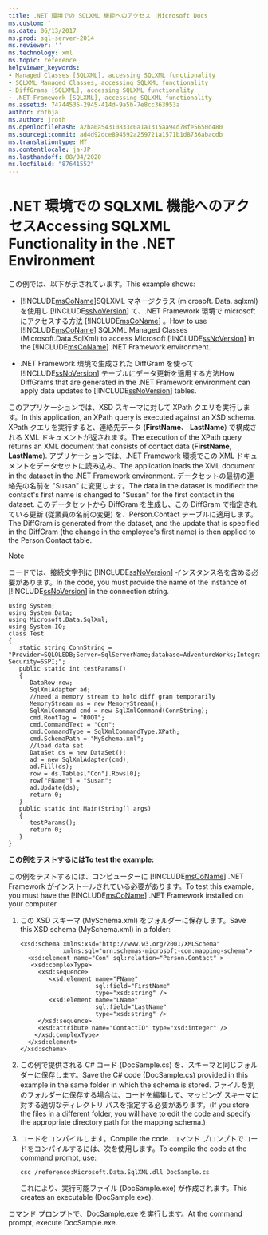 ```yaml
---
title: .NET 環境での SQLXML 機能へのアクセス |Microsoft Docs
ms.custom: ''
ms.date: 06/13/2017
ms.prod: sql-server-2014
ms.reviewer: ''
ms.technology: xml
ms.topic: reference
helpviewer_keywords:
- Managed Classes [SQLXML], accessing SQLXML functionality
- SQLXML Managed Classes, accessing SQLXML functionality
- DiffGrams [SQLXML], accessing SQLXML functionality
- .NET Framework [SQLXML], accessing SQLXML functionality
ms.assetid: 74744535-2945-414d-9a5b-7e8cc363953a
author: rothja
ms.author: jroth
ms.openlocfilehash: a2ba0a54310833c0a1a1315aa94d78fe5650d480
ms.sourcegitcommit: ad4d92dce894592a259721a1571b1d8736abacdb
ms.translationtype: MT
ms.contentlocale: ja-JP
ms.lasthandoff: 08/04/2020
ms.locfileid: "87641552"
---
```

# <a name="accessing-sqlxml-functionality-in-the-net-environment"></a><span data-ttu-id="18847-102">.NET 環境での SQLXML 機能へのアクセス</span><span class="sxs-lookup"><span data-stu-id="18847-102">Accessing SQLXML Functionality in the .NET Environment</span></span>
  <span data-ttu-id="18847-103">この例では、以下が示されています。</span><span class="sxs-lookup"><span data-stu-id="18847-103">This example shows:</span></span>  
  
-   <span data-ttu-id="18847-104">[!INCLUDE[msCoName](../../../includes/msconame-md.md)]SQLXML マネージクラス (microsoft. Data. sqlxml) を使用し [!INCLUDE[ssNoVersion](../../../includes/ssnoversion-md.md)] て、.NET Framework 環境で microsoft にアクセスする方法 [!INCLUDE[msCoName](../../../includes/msconame-md.md)] 。</span><span class="sxs-lookup"><span data-stu-id="18847-104">How to use [!INCLUDE[msCoName](../../../includes/msconame-md.md)] SQLXML Managed Classes (Microsoft.Data.SqlXml) to access Microsoft [!INCLUDE[ssNoVersion](../../../includes/ssnoversion-md.md)] in the [!INCLUDE[msCoName](../../../includes/msconame-md.md)] .NET Framework environment.</span></span>  
  
-   <span data-ttu-id="18847-105">.NET Framework 環境で生成された DiffGram を使って [!INCLUDE[ssNoVersion](../../../includes/ssnoversion-md.md)] テーブルにデータ更新を適用する方法</span><span class="sxs-lookup"><span data-stu-id="18847-105">How DiffGrams that are generated in the .NET Framework environment can apply data updates to [!INCLUDE[ssNoVersion](../../../includes/ssnoversion-md.md)] tables.</span></span>  
  
 <span data-ttu-id="18847-106">このアプリケーションでは、XSD スキーマに対して XPath クエリを実行します。</span><span class="sxs-lookup"><span data-stu-id="18847-106">In this application, an XPath query is executed against an XSD schema.</span></span> <span data-ttu-id="18847-107">XPath クエリを実行すると、連絡先データ (**FirstName**、 **LastName**) で構成される XML ドキュメントが返されます。</span><span class="sxs-lookup"><span data-stu-id="18847-107">The execution of the XPath query returns an XML document that consists of contact data (**FirstName**, **LastName**).</span></span> <span data-ttu-id="18847-108">アプリケーションでは、.NET Framework 環境でこの XML ドキュメントをデータセットに読み込み、</span><span class="sxs-lookup"><span data-stu-id="18847-108">The application loads the XML document in the dataset in the .NET Framework environment.</span></span> <span data-ttu-id="18847-109">データセットの最初の連絡先の名前を "Susan" に変更します。</span><span class="sxs-lookup"><span data-stu-id="18847-109">The data in the dataset is modified: the contact's first name is changed to "Susan" for the first contact in the dataset.</span></span> <span data-ttu-id="18847-110">このデータセットから DiffGram を生成し、この DiffGram で指定されている更新 (従業員の名前の変更) を、Person.Contact テーブルに適用します。</span><span class="sxs-lookup"><span data-stu-id="18847-110">The DiffGram is generated from the dataset, and the update that is specified in the DiffGram (the change in the employee's first name) is then applied to the Person.Contact table.</span></span>  
  
> [!NOTE]  
>  <span data-ttu-id="18847-111">コードでは、接続文字列に [!INCLUDE[ssNoVersion](../../../includes/ssnoversion-md.md)] インスタンス名を含める必要があります。</span><span class="sxs-lookup"><span data-stu-id="18847-111">In the code, you must provide the name of the instance of [!INCLUDE[ssNoVersion](../../../includes/ssnoversion-md.md)] in the connection string.</span></span>  
  
```  
using System;  
using System.Data;  
using Microsoft.Data.SqlXml;  
using System.IO;  
class Test  
{  
   static string ConnString = "Provider=SQLOLEDB;Server=SqlServerName;database=AdventureWorks;Integrated Security=SSPI;";  
   public static int testParams()  
   {  
      DataRow row;  
      SqlXmlAdapter ad;  
      //need a memory stream to hold diff gram temporarily  
      MemoryStream ms = new MemoryStream();  
      SqlXmlCommand cmd = new SqlXmlCommand(ConnString);  
      cmd.RootTag = "ROOT";  
      cmd.CommandText = "Con";  
      cmd.CommandType = SqlXmlCommandType.XPath;  
      cmd.SchemaPath = "MySchema.xml";  
      //load data set  
      DataSet ds = new DataSet();  
      ad = new SqlXmlAdapter(cmd);  
      ad.Fill(ds);  
      row = ds.Tables["Con"].Rows[0];  
      row["FName"] = "Susan";  
      ad.Update(ds);  
      return 0;  
   }  
   public static int Main(String[] args)  
   {  
      testParams();  
      return 0;  
   }  
}  
```  
  
 <span data-ttu-id="18847-112">**この例をテストするには**</span><span class="sxs-lookup"><span data-stu-id="18847-112">**To test the example:**</span></span>  
  
 <span data-ttu-id="18847-113">この例をテストするには、コンピューターに [!INCLUDE[msCoName](../../../includes/msconame-md.md)] .NET Framework がインストールされている必要があります。</span><span class="sxs-lookup"><span data-stu-id="18847-113">To test this example, you must have the [!INCLUDE[msCoName](../../../includes/msconame-md.md)] .NET Framework installed on your computer.</span></span>  
  
1.  <span data-ttu-id="18847-114">この XSD スキーマ (MySchema.xml) をフォルダーに保存します。</span><span class="sxs-lookup"><span data-stu-id="18847-114">Save this XSD schema (MySchema.xml) in a folder:</span></span>  
  
    ```  
    <xsd:schema xmlns:xsd="http://www.w3.org/2001/XMLSchema"  
                xmlns:sql="urn:schemas-microsoft-com:mapping-schema">  
      <xsd:element name="Con" sql:relation="Person.Contact" >  
       <xsd:complexType>  
         <xsd:sequence>  
            <xsd:element name="FName"    
                         sql:field="FirstName"   
                         type="xsd:string" />   
            <xsd:element name="LName"    
                         sql:field="LastName"    
                         type="xsd:string" />  
         </xsd:sequence>  
         <xsd:attribute name="ContactID" type="xsd:integer" />  
        </xsd:complexType>  
      </xsd:element>  
    </xsd:schema>  
    ```  
  
2.  <span data-ttu-id="18847-115">この例で提供される C# コード (DocSample.cs) を、スキーマと同じフォルダーに保存します。</span><span class="sxs-lookup"><span data-stu-id="18847-115">Save the C# code (DocSample.cs) provided in this example in the same folder in which the schema is stored.</span></span> <span data-ttu-id="18847-116">ファイルを別のフォルダーに保存する場合は、コードを編集して、マッピング スキーマに対する適切なディレクトリ パスを指定する必要があります。</span><span class="sxs-lookup"><span data-stu-id="18847-116">(If you store the files in a different folder, you will have to edit the code and specify the appropriate directory path for the mapping schema.)</span></span>  
  
3.  <span data-ttu-id="18847-117">コードをコンパイルします。</span><span class="sxs-lookup"><span data-stu-id="18847-117">Compile the code.</span></span> <span data-ttu-id="18847-118">コマンド プロンプトでコードをコンパイルするには、次を使用します。</span><span class="sxs-lookup"><span data-stu-id="18847-118">To compile the code at the command prompt, use:</span></span>  
  
    ```  
    csc /reference:Microsoft.Data.SqlXML.dll DocSample.cs  
    ```  
  
     <span data-ttu-id="18847-119">これにより、実行可能ファイル (DocSample.exe) が作成されます。</span><span class="sxs-lookup"><span data-stu-id="18847-119">This creates an executable (DocSample.exe).</span></span>  
  
 <span data-ttu-id="18847-120">コマンド プロンプトで、DocSample.exe を実行します。</span><span class="sxs-lookup"><span data-stu-id="18847-120">At the command prompt, execute DocSample.exe.</span></span>  
  
  
